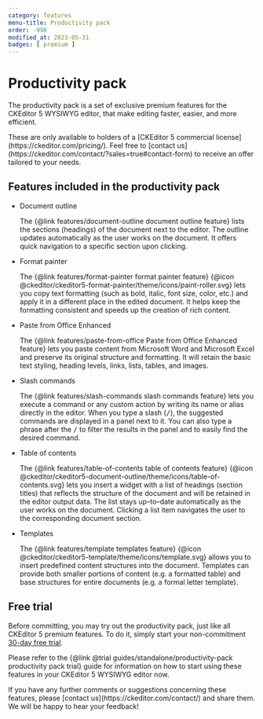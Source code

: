 ```yaml
---
category: features
menu-title: Productivity pack
order: -998
modified_at: 2023-05-31
badges: [ premium ]
---
```


# Productivity pack

The productivity pack is a set of exclusive premium features for the CKEditor&nbsp;5 WYSIWYG editor, that make editing faster, easier, and more efficient.

<info-box>
These are only available to holders of a [CKEditor&nbsp;5 commercial license](https://ckeditor.com/pricing/). Feel free to [contact us](https://ckeditor.com/contact/?sales=true#contact-form) to receive an offer tailored to your needs.
</info-box>

## Features included in the productivity pack

* Document outline

	The {@link features/document-outline document outline feature} lists the sections (headings) of the document next to the editor. The outline updates automatically as the user works on the document. It offers quick navigation to a specific section upon clicking.

* Format painter

	The {@link features/format-painter format painter feature} {@icon @ckeditor/ckeditor5-format-painter/theme/icons/paint-roller.svg} lets you copy text formatting (such as bold, italic, font size, color, etc.) and apply it in a different place in the edited document. It helps keep the formatting consistent and speeds up the creation of rich content.

* Paste from Office Enhanced

	The {@link features/paste-from-office Paste from Office Enhanced feature} lets you paste content from Microsoft Word and Microsoft Excel and preserve its original structure and formatting. It will retain the basic text styling, heading levels, links, lists, tables, and images.

* Slash commands

	The {@link features/slash-commands slash commands feature} lets you execute a command or any custom action by writing its name or alias directly in the editor. When you type a slash (<kbd>/</kbd>), the suggested commands are displayed in a panel next to it. You can also type a phrase after the <kbd>/</kbd> to filter the results in the panel and to easily find the desired command.

* Table of contents

	The {@link features/table-of-contents table of contents feature} {@icon @ckeditor/ckeditor5-document-outline/theme/icons/table-of-contents.svg} lets you insert a widget with a list of headings (section titles) that reflects the structure of the document and will be retained in the editor output data. The list stays up–to–date automatically as the user works on the document. Clicking a list item navigates the user to the corresponding document section.

* Templates

	The {@link features/template templates feature} {@icon @ckeditor/ckeditor5-template/theme/icons/template.svg} allows you to insert predefined content structures into the document. Templates can provide both smaller portions of content (e.g. a formatted table) and base structures for entire documents (e.g. a formal letter template).

## Free trial

Before committing, you may try out the productivity pack, just like all CKEditor&nbsp;5 premium features. To do it, simply start your non-commitment [30-day free trial](https://orders.ckeditor.com/trial/premium-features).

Please refer to the {@link @trial guides/standalone/productivity-pack productivity pack trial} guide for information on how to start using these features in your CKEditor&nbsp;5 WYSIWYG editor now.

<info-box>
	If you have any further comments or suggestions concerning these features, please [contact us](https://ckeditor.com/contact/) and share them. We will be happy to hear your feedback!
</info-box>
